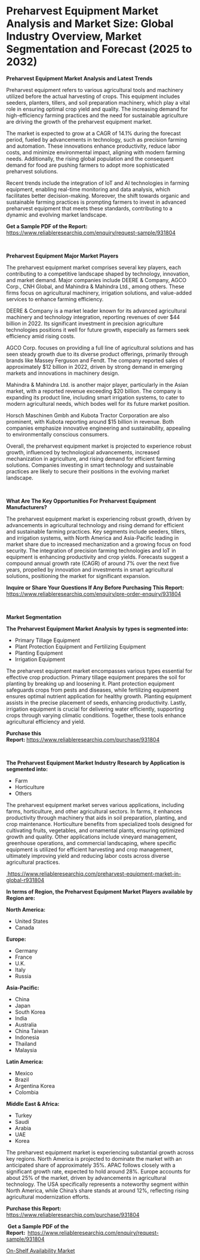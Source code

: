<p><h1>Preharvest Equipment Market Analysis and Market Size: Global Industry Overview, Market Segmentation and Forecast (2025 to 2032)</h1></p><p><strong>Preharvest Equipment Market Analysis and Latest Trends</strong></p>
<p><p>Preharvest equipment refers to various agricultural tools and machinery utilized before the actual harvesting of crops. This equipment includes seeders, planters, tillers, and soil preparation machinery, which play a vital role in ensuring optimal crop yield and quality. The increasing demand for high-efficiency farming practices and the need for sustainable agriculture are driving the growth of the preharvest equipment market.</p><p>The market is expected to grow at a CAGR of 14.1% during the forecast period, fueled by advancements in technology, such as precision farming and automation. These innovations enhance productivity, reduce labor costs, and minimize environmental impact, aligning with modern farming needs. Additionally, the rising global population and the consequent demand for food are pushing farmers to adopt more sophisticated preharvest solutions. </p><p>Recent trends include the integration of IoT and AI technologies in farming equipment, enabling real-time monitoring and data analysis, which facilitates better decision-making. Moreover, the shift towards organic and sustainable farming practices is prompting farmers to invest in advanced preharvest equipment that meets these standards, contributing to a dynamic and evolving market landscape.</p></p>
<p><strong>Get a Sample PDF of the Report:&nbsp;</strong> <a href="https://www.reliableresearchiq.com/enquiry/request-sample/931804?utm_campaign=3202&utm_medium=2&utm_source=Github&utm_content=ia&utm_term=21032025&utm_id=preharvest-equipment">https://www.reliableresearchiq.com/enquiry/request-sample/931804</a></p>
<p>&nbsp;</p>
<p><strong>Preharvest Equipment Major Market Players</strong></p>
<p><p>The preharvest equipment market comprises several key players, each contributing to a competitive landscape shaped by technology, innovation, and market demand. Major companies include DEERE & Company, AGCO Corp., CNH Global, and Mahindra & Mahindra Ltd., among others. These firms focus on agricultural machinery, irrigation solutions, and value-added services to enhance farming efficiency.</p><p>DEERE & Company is a market leader known for its advanced agricultural machinery and technology integration, reporting revenues of over $44 billion in 2022. Its significant investment in precision agriculture technologies positions it well for future growth, especially as farmers seek efficiency amid rising costs.</p><p>AGCO Corp. focuses on providing a full line of agricultural solutions and has seen steady growth due to its diverse product offerings, primarily through brands like Massey Ferguson and Fendt. The company reported sales of approximately $12 billion in 2022, driven by strong demand in emerging markets and innovations in machinery design.</p><p>Mahindra & Mahindra Ltd. is another major player, particularly in the Asian market, with a reported revenue exceeding $20 billion. The company is expanding its product line, including smart irrigation systems, to cater to modern agricultural needs, which bodes well for its future market position.</p><p>Horsch Maschinen Gmbh and Kubota Tractor Corporation are also prominent, with Kubota reporting around $15 billion in revenue. Both companies emphasize innovative engineering and sustainability, appealing to environmentally conscious consumers.</p><p>Overall, the preharvest equipment market is projected to experience robust growth, influenced by technological advancements, increased mechanization in agriculture, and rising demand for efficient farming solutions. Companies investing in smart technology and sustainable practices are likely to secure their positions in the evolving market landscape.</p></p>
<p>&nbsp;</p>
<p><strong>What Are The Key Opportunities For Preharvest Equipment Manufacturers?</strong></p>
<p><p>The preharvest equipment market is experiencing robust growth, driven by advancements in agricultural technology and rising demand for efficient and sustainable farming practices. Key segments include seeders, tillers, and irrigation systems, with North America and Asia-Pacific leading in market share due to increased mechanization and a growing focus on food security. The integration of precision farming technologies and IoT in equipment is enhancing productivity and crop yields. Forecasts suggest a compound annual growth rate (CAGR) of around 7% over the next five years, propelled by innovation and investments in smart agricultural solutions, positioning the market for significant expansion.</p></p>
<p><strong>Inquire or Share Your Questions If Any Before Purchasing This Report:</strong> <a href="https://www.reliableresearchiq.com/enquiry/pre-order-enquiry/931804?utm_campaign=3202&utm_medium=2&utm_source=Github&utm_content=ia&utm_term=21032025&utm_id=preharvest-equipment">https://www.reliableresearchiq.com/enquiry/pre-order-enquiry/931804</a></p>
<p>&nbsp;</p>
<p><strong>Market Segmentation</strong></p>
<p><strong>The Preharvest Equipment Market Analysis by types is segmented into:</strong></p>
<p><ul><li>Primary Tillage Equipment</li><li>Plant Protection Equipment and Fertilizing Equipment</li><li>Planting Equipment</li><li>Irrigation Equipment</li></ul></p>
<p><p>The preharvest equipment market encompasses various types essential for effective crop production. Primary tillage equipment prepares the soil for planting by breaking up and loosening it. Plant protection equipment safeguards crops from pests and diseases, while fertilizing equipment ensures optimal nutrient application for healthy growth. Planting equipment assists in the precise placement of seeds, enhancing productivity. Lastly, irrigation equipment is crucial for delivering water efficiently, supporting crops through varying climatic conditions. Together, these tools enhance agricultural efficiency and yield.</p></p>
<p><strong>Purchase this Report:&nbsp;</strong><a href="https://www.reliableresearchiq.com/purchase/931804?utm_campaign=3202&utm_medium=2&utm_source=Github&utm_content=ia&utm_term=21032025&utm_id=preharvest-equipment">https://www.reliableresearchiq.com/purchase/931804</a></p>
<p>&nbsp;</p>
<p><strong>The Preharvest Equipment Market Industry Research by Application is segmented into:</strong></p>
<p><ul><li>Farm</li><li>Horticulture</li><li>Others</li></ul></p>
<p><p>The preharvest equipment market serves various applications, including farms, horticulture, and other agricultural sectors. In farms, it enhances productivity through machinery that aids in soil preparation, planting, and crop maintenance. Horticulture benefits from specialized tools designed for cultivating fruits, vegetables, and ornamental plants, ensuring optimized growth and quality. Other applications include vineyard management, greenhouse operations, and commercial landscaping, where specific equipment is utilized for efficient harvesting and crop management, ultimately improving yield and reducing labor costs across diverse agricultural practices.</p></p>
<p><a href="https://www.reliableresearchiq.com/preharvest-equipment-market-in-global-r931804?utm_campaign=3202&utm_medium=2&utm_source=Github&utm_content=ia&utm_term=21032025&utm_id=preharvest-equipment">&nbsp;https://www.reliableresearchiq.com/preharvest-equipment-market-in-global-r931804</a></p>
<p><strong>In terms of Region, the Preharvest Equipment Market Players available by Region are:</strong></p>
<p>
    <p> <strong> North America: </strong>
        <ul>
            <li>United States</li>
            <li>Canada</li>
        </ul>
        </p> 
    <p> <strong> Europe: </strong>
        <ul>
            <li>Germany</li>
            <li>France</li>
            <li>U.K.</li>
            <li>Italy</li>
            <li>Russia</li>
        </ul>
        </p> 
    <p> <strong> Asia-Pacific: </strong>
        <ul>
            <li>China</li>
            <li>Japan</li>
            <li>South Korea</li>
            <li>India</li>
            <li>Australia</li>
            <li>China Taiwan</li>
            <li>Indonesia</li>
            <li>Thailand</li>
            <li>Malaysia</li>
        </ul>
        </p> 
    <p> <strong> Latin America: </strong>
        <ul>
            <li>Mexico</li>
            <li>Brazil</li>
            <li>Argentina Korea</li>
            <li>Colombia</li>
        </ul>
        </p> 
    <p> <strong> Middle East & Africa: </strong>
        <ul>
            <li>Turkey</li>
            <li>Saudi</li>
            <li>Arabia</li>
            <li>UAE</li>
            <li>Korea</li>
        </ul>
    </p>
    </p>
<p><p>The preharvest equipment market is experiencing substantial growth across key regions. North America is projected to dominate the market with an anticipated share of approximately 35%. APAC follows closely with a significant growth rate, expected to hold around 28%. Europe accounts for about 25% of the market, driven by advancements in agricultural technology. The USA specifically represents a noteworthy segment within North America, while China’s share stands at around 12%, reflecting rising agricultural modernization efforts.</p></p>
<p><strong>Purchase this Report: </strong><a href="https://www.reliableresearchiq.com/purchase/931804?utm_campaign=3202&utm_medium=2&utm_source=Github&utm_content=ia&utm_term=21032025&utm_id=preharvest-equipment">https://www.reliableresearchiq.com/purchase/931804</a></p>
<p>&nbsp;<strong>Get a Sample PDF of the Report:&nbsp;&nbsp;</strong><a href="https://www.reliableresearchiq.com/enquiry/request-sample/931804?utm_campaign=3202&utm_medium=2&utm_source=Github&utm_content=ia&utm_term=21032025&utm_id=preharvest-equipment">https://www.reliableresearchiq.com/enquiry/request-sample/931804</a></p>
<p><strong></strong></p>
<p><p><a href="https://github.com/usraceby/Market-Research-Report-List-1/blob/main/on-shelf-availability-market.md?utm_campaign=3202&utm_medium=2&utm_source=Github&utm_content=ia&utm_term=21032025&utm_id=preharvest-equipment">On-Shelf Availability Market</a></p></p>
